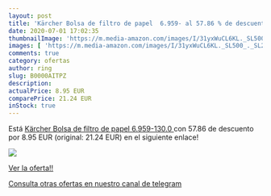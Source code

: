 ```yaml
---
layout: post
title: 'Kärcher Bolsa de filtro de papel  6.959- al 57.86 % de descuento'
date: 2020-07-01 17:02:35
thumbnailImage: 'https://m.media-amazon.com/images/I/31yxWuCL6KL._SL500_._SL200_.jpg'
images: [ 'https://m.media-amazon.com/images/I/31yxWuCL6KL._SL500_._SL200_.jpg' ]
comments: true
category: ofertas
author: ring
slug: B0000AITPZ
description:
actualPrice: 8.95 EUR
comparePrice: 21.24 EUR
inStock: true
---
```


Está [Kärcher Bolsa de filtro de papel  6.959-130.0 ](https://www.amazon.com/dp/B0000AITPZ/?tag=redken08-20) con 57.86 de descuento por 8.95 EUR (original: 21.24 EUR) en el siguiente enlace!

[![](https://m.media-amazon.com/images/I/31yxWuCL6KL._SL500_._SL200_.jpg)](https://www.amazon.com/dp/B0000AITPZ/?tag=redken08-20)

[Ver la oferta!!](https://www.amazon.com/dp/B0000AITPZ/?tag=redken08-20)

[Consulta otras ofertas en nuestro canal de telegram](https://t.me/s/ofertas25)
